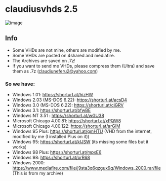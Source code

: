 # claudiusvhds 2.5

![image](https://user-images.githubusercontent.com/44729903/111039518-27c19d80-8437-11eb-8dd0-3a17780a5401.png)

## Info
- Some VHDs are not mine, others are modified by me.
- Some VHDs are posted on 4shared and mediafire.
- The Archives are saved on .7z!
- If you want to send me VHDs, please compress them (Ultra) and save them as .7z (claudiuneferu2@yahoo.com)
### So we have:
- Windows 1.01: https://shorturl.at/hizHW
- Windows 2.03 (MS-DOS 6.22): https://shorturl.at/acsD4
- Windows 3.0 (MS-DOS 6.22): https://shorturl.at/ciGRV
- Windows 3.1: https://shorturl.at/bfwBE
- Windows NT 3.51 : https://shorturl.at/wGU38
- Microsoft Chicago 4.00.81: https://shorturl.at/xPQW8
- Microsoft Chicago 4.00.122: https://shorturl.at/arGIM
- Windows 95 Plus: https://shorturl.at/gmHTU (VHD from the internet, modified by me (I installed Plus on it))
- Windows 95: https://shorturl.at/klJSW (its missing some files but it works)
- Windows 98 Plus: https://shorturl.at/mpxE6
- Windows 98: https://shorturl.at/orR68
- Windows 2000: https://www.mediafire.com/file/j9sta3q6qzgux9q/Windows_2000.rar/file (This is from my archive)



